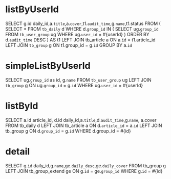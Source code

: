 listByUserId
============
SELECT g.id daily_id,a.`title`,a.`cover`,t1.`audit_time`,g.`name`,t1.status FROM (
SELECT * FROM `tb_daily` d
WHERE d.`group_id` IN (
 SELECT ug.`group_id` FROM `tb_user_group` ug WHERE ug.`user_id` = #{userId}
) ORDER BY d.`audit_time` DESC
) AS t1
LEFT JOIN tb_article a 
ON a.`id` = t1.article_id
LEFT JOIN `tb_group` g
ON t1.group_id = g.`id`
GROUP BY a.`id`

simpleListByUserId
==================
SELECT
    ug.`group_id` as id,
    g.`name`
FROM 
    `tb_user_group` ug 
LEFT JOIN
    `tb_group` g 
ON
    ug.`group_id` = g.`id`
WHERE 
    ug.`user_id` = #{userId}
    
listById
========
SELECT a.id article_id, d.id daily_id,a.`title`,d.`audit_time`,g.`name`,
a.cover
FROM tb_daily d 
LEFT JOIN tb_article a 
ON d.`article_id` = a.`id`
LEFT JOIN tb_group g 
ON d.`group_id` = g.`id`
WHERE d.group_id = #{id}


detail
======
SELECT g.`id` daily_id,g.`name`,ge.`daily_desc`,ge.`daily_cover` FROM tb_group g
LEFT JOIN tb_group_extend ge
ON g.`id` = ge.`group_id`
WHERE g.`id` = #{id} 